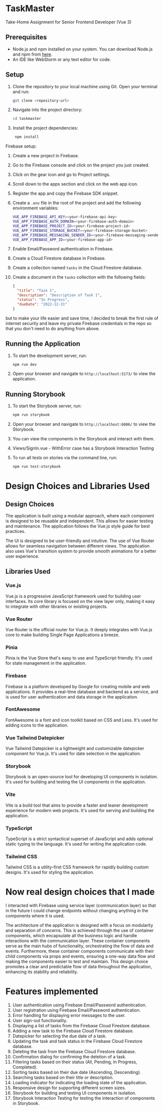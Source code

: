 # TaskMaster

Take-Home Assignment for Senior Frontend Developer (Vue 3)

## Prerequisites

- Node.js and npm installed on your system. You can download Node.js and npm from [here](https://nodejs.org/en/download/).
- An IDE like WebStorm or any text editor for code.

## Setup

1. Clone the repository to your local machine using Git. Open your terminal and run:

    ```bash
    git clone <repository-url>
    ``` 
2. Navigate into the project directory:
    
    ```bash
    cd taskmaster
    ```
3. Install the project dependencies:

    ```bash      
     npm install
     ```
   
Firebase setup:

1. Create a new project in Firebase.
2. Go to the Firebase console and click on the project you just created.
3. Click on the gear icon and go to Project settings.
4. Scroll down to the apps section and click on the web app icon.
5. Register the app and copy the Firebase SDK snippet.
6. Create a `.env` file in the root of the project and add the following environment variables:

    ```bash
    VUE_APP_FIREBASE_API_KEY=<your-firebase-api-key>
    VUE_APP_FIREBASE_AUTH_DOMAIN=<your-firebase-auth-domain>
    VUE_APP_FIREBASE_PROJECT_ID=<your-firebase-project-id>
    VUE_APP_FIREBASE_STORAGE_BUCKET=<your-firebase-storage-bucket>
    VUE_APP_FIREBASE_MESSAGING_SENDER_ID=<your-firebase-messaging-sender-id>
    VUE_APP_FIREBASE_APP_ID=<your-firebase-app-id>
    ```
   
7. Enable Email/Password authentication in Firebase.
8. Create a Cloud Firestore database in Firebase.
9. Create a collection named `tasks` in the Cloud Firestore database.
10. Create a document in the `tasks` collection with the following fields:

    ```json
    {
      "title": "Task 1",
      "description": "Description of Task 1",
      "status": "In Progress",
      "dueDate": "2022-12-31"
    }
    ```
but to make your life easier and save time, I decided to break the first rule of internet security and leave my private Firebase credentials in the repo so that you don't need to do anything from above.

## Running the Application

1. To start the development server, run:

    ```bash
    npm run dev
    ```
   
2. Open your browser and navigate to `http://localhost:5173/` to view the application.

## Running Storybook

1. To start the Storybook server, run:

    ```bash
    npm run storybook
    ```
   
2. Open your browser and navigate to `http://localhost:6006/` to view the Storybook.
3. You can view the components in the Storybook and interact with them.
4. Views/SignIn.vue - WithError case has a Storybook Interaction Testing
5. To run all tests on stories via the command line, run:

    ```bash
    npm run test-storybook
    ```

# Design Choices and Libraries Used

## Design Choices

The application is built using a modular approach, where each component is designed to be reusable and independent. This allows for easier testing and maintenance. The application follows the Vue.js style guide for best practices.

The UI is designed to be user-friendly and intuitive. The use of Vue Router allows for seamless navigation between different views. The application also uses Vue's transition system to provide smooth animations for a better user experience.

## Libraries Used

### Vue.js

Vue.js is a progressive JavaScript framework used for building user interfaces. Its core library is focused on the view layer only, making it easy to integrate with other libraries or existing projects.

### Vue Router

Vue Router is the official router for Vue.js. It deeply integrates with Vue.js core to make building Single Page Applications a breeze.

### Pinia

Pinia is the Vue Store that's easy to use and TypeScript friendly. It's used for state management in the application.

### Firebase

Firebase is a platform developed by Google for creating mobile and web applications. It provides a real-time database and backend as a service, and is used for user authentication and data storage in the application.

### FontAwesome

FontAwesome is a font and icon toolkit based on CSS and Less. It's used for adding icons to the application.

### Vue Tailwind Datepicker

Vue Tailwind Datepicker is a lightweight and customizable datepicker component for Vue.js. It's used for date selection in the application.

### Storybook

Storybook is an open-source tool for developing UI components in isolation. It's used for building and testing the UI components in the application.

### Vite

Vite is a build tool that aims to provide a faster and leaner development experience for modern web projects. It's used for serving and building the application.

### TypeScript

TypeScript is a strict syntactical superset of JavaScript and adds optional static typing to the language. It's used for writing the application code.

### Tailwind CSS

Tailwind CSS is a utility-first CSS framework for rapidly building custom designs. It's used for styling the application.

# Now real design choices that I made

I interacted with Firebase using service layer (communication layer) so that in the future I could change endpoints without changing anything in the components where it is used.

The architecture of the application is designed with a focus on modularity and separation of concerns. This is achieved through the use of container components, which encapsulate all the business logic and handle interactions with the communication layer. These container components serve as the main hubs of functionality, orchestrating the flow of data and events.  Furthermore, these container components communicate with their child components via props and events, ensuring a one-way data flow and making the components easier to test and maintain. This design choice promotes a clear and predictable flow of data throughout the application, enhancing its stability and reliability.

# Features implemented

1. User authentication using Firebase Email/Password authentication.
2. User registration using Firebase Email/Password authentication.
3. Error handling for displaying error messages to the user.
4. User sign-out functionality.
5. Displaying a list of tasks from the Firebase Cloud Firestore database.
6. Adding a new task to the Firebase Cloud Firestore database.
7. Datepicker for selecting the due date of a task.
8. Updating the task and task status in the Firebase Cloud Firestore database.
9. Deleting the task from the Firebase Cloud Firestore database.
10. Confirmation dialog for confirming the deletion of a task.
11. Filtering tasks based on their status (All, Pending, In Progress, Completed).
12. Sorting tasks based on their due date (Ascending, Descending).
13. Searching tasks based on their title or description.
14. Loading indicator for indicating the loading state of the application.
15. Responsive design for supporting different screen sizes.
16. Storybook for building and testing UI components in isolation.
17. Storybook Interaction Testing for testing the interaction of components in Storybook.